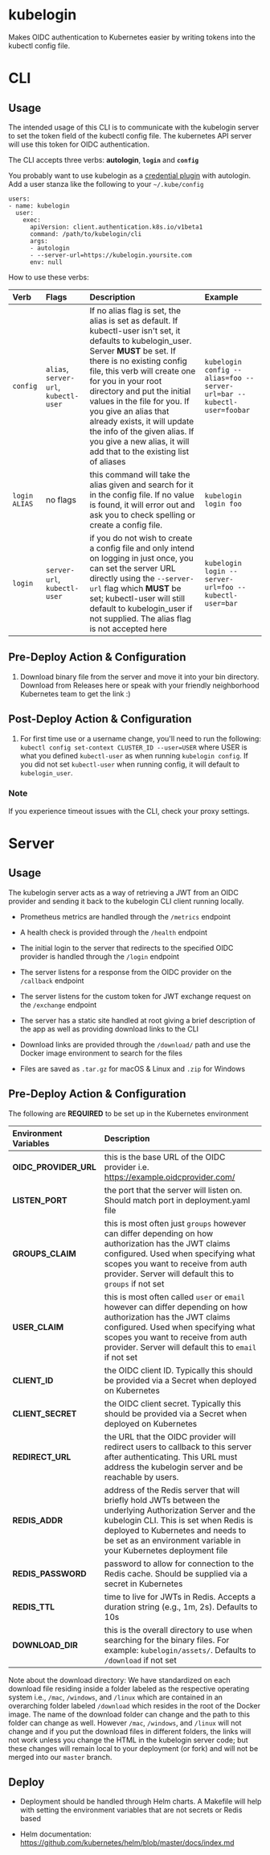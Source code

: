 # kubelogin

Makes OIDC authentication to Kubernetes easier by writing tokens into the kubectl
config file.

# CLI

## Usage

The intended usage of this CLI is to communicate with the kubelogin server to
set the token field of the kubectl config file. The kubernetes API server will
use this token for OIDC authentication.

The CLI accepts three verbs: **autologin**, **`login`** and **`config`**

You probably want to use kubelogin as a [credential plugin](https://kubernetes.io/docs/reference/access-authn-authz/authentication/#client-go-credential-plugins) with autologin. Add a user stanza like the following to your `~/.kube/config`

```
users:
- name: kubelogin
  user:
    exec:
      apiVersion: client.authentication.k8s.io/v1beta1
      command: /path/to/kubelogin/cli
      args:
      - autologin
      - --server-url=https://kubelogin.yoursite.com
      env: null
```

How to use these verbs:

| Verb | Flags | Description | Example |
| :--- | :--- | :--- | :--- |
| `config` | `alias`, `server-url`, `kubectl-user` | If no alias flag is set, the alias is set as default. If kubectl-user isn't set, it defaults to kubelogin_user. Server **MUST** be set. If there is no existing config file, this verb will create one for you in your root directory and put the initial values in the file for you. If you give an alias that already exists, it will update the info of the given alias. If you give a new alias, it will add that to the existing list of aliases | `kubelogin config --alias=foo --server-url=bar --kubectl-user=foobar` |
| `login ALIAS` | no flags | this command will take the alias given and search for it in the config file. If no value is found, it will error out and ask you to check spelling or create a config file. | `kubelogin login foo` |
| `login` | `server-url`, `kubectl-user` | if you do not wish to create a config file and only intend on logging in just once, you can set the server URL directly using the `--server-url` flag which **MUST** be set; kubectl-user will still default to kubelogin_user if not supplied. The alias flag is not accepted here | `kubelogin login --server-url=foo --kubectl-user=bar ` |

## Pre-Deploy Action & Configuration

1. Download binary file from the server and move it into your bin directory.
Download from Releases here or speak with your friendly neighborhood Kubernetes 
team to get the link :)

## Post-Deploy Action & Configuration

1. For first time use or a username change, you'll need to run the following:
`kubectl config set-context CLUSTER_ID --user=USER` where USER is what you
defined `kubectl-user` as when running `kubelogin config`. If you did not set
`kubectl-user` when running config, it will default to `kubelogin_user`.

### Note

If you experience timeout issues with the CLI, check your proxy settings.

# Server

## Usage

The kubelogin server acts as a way of retrieving a JWT from an OIDC provider
and sending it back to the kubelogin CLI client running locally.

- Prometheus metrics are handled through the `/metrics` endpoint

- A health check is provided through the `/health` endpoint

- The initial login to the server that redirects to the specified OIDC
  provider is handled through the `/login` endpoint

- The server listens for a response from the OIDC provider on the `/callback`
  endpoint

- The server listens for the custom token for JWT exchange request on the
  `/exchange` endpoint

- The server has a static site handled at root giving a brief description of
  the app as well as providing download links to the CLI

- Download links are provided through the `/download/` path and use the Docker
  image environment to search for the files

- Files are saved as `.tar.gz` for macOS & Linux and `.zip` for Windows

## Pre-Deploy Action & Configuration

The following are **REQUIRED** to be set up in the Kubernetes environment

| Environment Variables | Description |
| :--- | :--- |
| **OIDC_PROVIDER_URL** | this is the base URL of the OIDC provider i.e. https://example.oidcprovider.com/ |
| **LISTEN_PORT** | the port that the server will listen on. Should match port in deployment.yaml file |
| **GROUPS_CLAIM** | this is most often just `groups` however can differ depending on how authorization has the JWT claims configured. Used when specifying what scopes you want to receive from auth provider. Server will default this to `groups` if not set |
| **USER_CLAIM** | this is most often called `user` or `email` however can differ depending on how authorization has the JWT claims configured. Used when specifying what scopes you want to receive from auth provider. Server will default this to `email` if not set |
| **CLIENT_ID** | the OIDC client ID. Typically this should be provided via a Secret when deployed on Kubernetes  |
| **CLIENT_SECRET** | the OIDC client secret. Typically this should be provided via a Secret when deployed on Kubernetes |
| **REDIRECT_URL** | the URL that the OIDC provider will redirect users to callback to this server after authenticating. This URL must address the kubelogin server and be reachable by users. |
| **REDIS_ADDR** | address of the Redis server that will briefly hold JWTs between the underlying Authorization Server and the kubelogin CLI. This is set when Redis is deployed to Kubernetes and needs to be set as an environment variable in your Kubernetes deployment file |
| **REDIS_PASSWORD** | password to allow for connection to the Redis cache. Should be supplied via a secret in Kubernetes |
| **REDIS_TTL** | time to live for JWTs in Redis. Accepts a duration string (e.g., 1m, 2s). Defaults to 10s |
| **DOWNLOAD_DIR** | this is the overall directory to use when searching for the binary files. For example: `kubelogin/assets/`. Defaults to `/download` if not set |

Note about the download directory: We have standardized on each download file
residing inside a folder labeled as the respective operating system i.e.,
`/mac`, `/windows`, and `/linux` which are contained in an overarching folder
labeled `/download` which resides in the root of the Docker image. The name of
the download folder can change and the path to this folder can change as well.
However `/mac`, `/windows`, and `/linux` will not change and if you put the
download files in different folders, the links will not work unless you change
the HTML in the kubelogin server code; but these changes will remain local to
your deployment (or fork) and will not be merged into our `master` branch.

## Deploy

- Deployment should be handled through Helm charts. A Makefile will help with
  setting the environment variables that are not secrets or Redis based

- Helm documentation:
  https://github.com/kubernetes/helm/blob/master/docs/index.md
